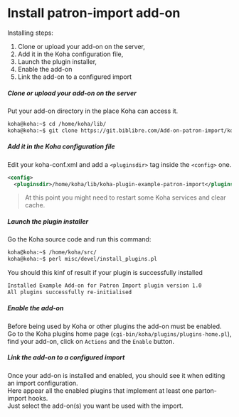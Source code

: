 # Install patron-import add-on

Installing steps:  
1) Clone or upload your add-on on the server,
2) Add it in the Koha configuration file,
3) Launch the plugin installer,
4) Enable the add-on
5) Link the add-on to a configured import

##### Clone or upload your add-on on the server

Put your add-on directory in the place Koha can access it.

```bash
koha@koha:~$ cd /home/koha/lib/
koha@koha:~$ git clone https://git.biblibre.com/Add-on-patron-import/koha-plugin-example-patron-import.git
```

##### Add it in the Koha configuration file

Edit your koha-conf.xml and add a `<pluginsdir>` tag inside the `<config>` one.

```xml
<config>
  <pluginsdir>/home/koha/lib/koha-plugin-example-patron-import</pluginsdir>
```

> At this point you might need to restart some Koha services and clear cache.

##### Launch the plugin installer

Go the Koha source code and run this command:

```bash
koha@koha:~$ /home/koha/src/
koha@koha:~$ perl misc/devel/install_plugins.pl
```

You should this kinf of result if your plugin is successfully installed

```bash
Installed Example Add-on for Patron Import plugin version 1.0
All plugins successfully re-initialised
```

##### Enable the add-on

Before being used by Koha or other plugins the add-on must be enabled.  
Go to the Koha plugins home page (`cgi-bin/koha/plugins/plugins-home.pl`), find your add-on, click on `Actions` and the `Enable` button.

##### Link the add-on to a configured import

Once your add-on is installed and enabled, you should see it when editing an import configuration.  
Here appear all the enabled plugins that implement at least one parton-import hooks.  
Just select the add-on(s) you want be used with the import.
